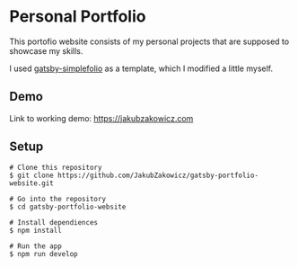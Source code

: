 # Personal Portfolio
This portofio website consists of my personal projects that are supposed to showcase my skills.

I used [gatsby-simplefolio](https://github.com/cobiwave/gatsby-simplefolio) as a template, which I modified a little myself.

## Demo
Link to working demo: https://jakubzakowicz.com

## Setup
```shell
# Clone this repository
$ git clone https://github.com/JakubZakowicz/gatsby-portfolio-website.git

# Go into the repository
$ cd gatsby-portfolio-website

# Install dependiences
$ npm install

# Run the app
$ npm run develop
```
